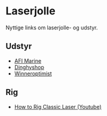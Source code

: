 # Laserjolle
Nyttige links om laserjolle- og udstyr.

## Udstyr
* [AFI Marine](http://www.afi.dk/594-laserjolle)
* [Dinghyshop](http://shop.dinghyshop.dk/laser-c-197.html)
* [Winneroptimist](http://winner-shop.dk/category/laser-15/)

## Rig
* [How to Rig Classic Laser (Youtube)](https://www.youtube.com/watch?v=NKR8ge9kHLA)
